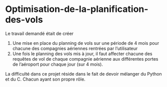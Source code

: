 # Optimisation-de-la-planification-des-vols

Le travail demandé était de créer 
  1. Une mise en place du planning de vols sur une période de 4 mois pour chacune des compagnies aériennes rentrées par l’utilisateur
  2. Une fois le planning des vols mis à jour, il faut affecter chacune des requêtes de vol de chaque compagnie aérienne aux différentes portes de l’aéroport pour chaque jour (sur 4 mois).
  
La difficulté dans ce projet réside dans le fait de devoir mélanger du Python et du C. Chacun ayant son propre rôle. 


